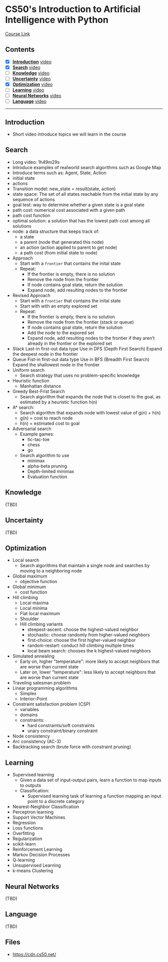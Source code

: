 # CS50's Introduction to Artificial Intelligence with Python  
[Course Link](https://learning.edx.org/course/course-v1:HarvardX+CS50AI+1T2020/home)  

## Contents  
- [x] [**Introduction**](#introduction) [video](https://edx-video.net/3a64c0ea-1f2c-4121-9192-d91d5772830f-mp4_720p.mp4) 
- [x] [**Search**](#search) [video](https://youtu.be/D5aJNFWsWew)
- [ ] [**Knowledge**](#knowledge) [video](https://youtu.be/HWQLez87vqM)
- [ ] [**Uncertainty**](#uncertainty) [video](https://youtu.be/D8RRq3TbtHU)
- [x] [**Optimization**](#optimization) [video](https://youtu.be/qK46ET1xk2A)
- [ ] [**Learning**](#learning) [video](https://youtu.be/-g0iJjnO2_w)
- [ ] [**Neural Networks**](#neural-networks) [video](https://youtu.be/J1QD9hLDEDY)
- [ ] [**Language**](#language) [video](https://youtu.be/QAZc9xsQNjQ)

---

## Introduction
  - Short video introduce topics we will learn in the course

## Search
  - Long video: 1h49m29s
  - Introduce examples of realworld search algorithms such as Google Map
  - Introduce terms such as: Agent, State, Action
  - initial state
  - actions
  - Transition model: new_state = result(state, action)
  - state space: The set of all states reachable from the initial state by any sequence of actions
  - goal test: way to determine whether a given state is a goal state
  - path cost: numerical cost associated with a given path
  - path cost function
  - optimal solution: a solution that has the lowest path cost among all solutions
  - node: a data structure that keeps track of:
    + a state
    + a parent (node that generated this node)
    + an action (action applied to parent to get node)
    + a path cost (from initial state to node)
  - Approach
    + Start with a `frontier` that contains the inital state
    + Repeat:
      * If the frontier is empty, there is no solution
      * Remove the node from the frontier
      * If node contains goal state, return the solution
      * Expand node, add resulting nodes to the frontier
  - Revised Approach
    + Start with a `frontier` that contains the inital state
    + Start with with an empty explored set
    + Repeat:
      * If the frontier is empty, there is no solution
      * Remove the node from the frontier (stack or queue)
      * If node contains goal state, return the solution
      * Add the node to the expored set
      * Expand node, add resulting nodes to the frontier if they aren't already in the frontier or the explored set
  - Stack
    Last-in first-out data type
    Use in DFS (Depth First Search)
    Expand the deepest node in the frontier
  - Queue
    Fist-in first-out data type
    Use in BFS (Breadth First Search)
    Expand the shallowest node in the frontier
  - Uniform search
    + Search strategy that uses no problem-specific knowledge
  - Heuristic function
    + Manhattan distance
  - Greedy Best-Frist Search
    + Search algorithm that expands the node that is closet to the goal, as estimated by a heuristic function h(n)
  - A* search:
    + Search algorithm that expands node with lowest value of g(n) + h(n)
    + g(n) = cost to reach node
    + h(n) = estimated cost to goal
  - Adversarial search
    + Example games:
      * tic-tac-toe
      * chess
      * go
    + Search algorithm to use
      * minimax
      * alpha-beta pruning
      * Depth-limited minimax
      * Evaluation function

## Knowledge  
(TBD)  

## Uncertainty  
(TBD)  

## Optimization  
  - Local search
    + Search algorithms that maintain a single node and searches by moving to a neighboring node
  - Global maximum
    + objective function
  - Global minimum
    + cost function
  - Hill climbing
    + Local maxima
    + Local minima
    + Flat local maximum
    + Shoulder
    + Hill climbing variants
      * steepest-ascent: choose the highest-valued neighbor
      * stochastic: choose randomly from higher-valued neighbors
      * first-choice: choose the first higher-valued neighbor
      * random-restart: conduct hill climbing multiple times
      * local beam search: chooses the k highest-valued neighbors
  - Simulated annealing
    + Early on, higher "temperature": more likely to accept neighbors that are worse than current state
    + Later on, lower "temperature": less likely to accept neighbors that are worse than current state
  - Traveling salesman problem
  - Linear programming algorithms
    + Simplex
    + Interior-Point
  - Constraint satisfaction problem (CSP)
    + variables
    + domains
    + constraints:
      * hard constraints/soft constraints
      * unary constraint/binary constraint
  - Node consistency
  - Arc consistency (AC-3)
  - Backtracking search (brute force with constraint pruning)

## Learning  
  - Supervised learning
    + Given a data set of input-output pairs, learn a function to map inputs to outputs
    + Classification:
      * Supervised learning task of learning a function mapping an input point to a discrete category
  - Nearest-Neighbor Classification
  - Perceptron learning
  - Support Vector Machines
  - Regression
  - Loss functions
  - Overfitting
  - Regularization
  - scikit-learn
  - Reinforcement Learning
  - Markov Decision Processes
  - Q-learning
  - Unsupervised Learning
  - k-means Clustering

## Neural Networks  
(TBD)  

## Language  
(TBD)  

## Files
  - https://cdn.cs50.net/